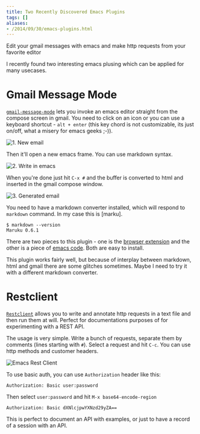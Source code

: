 ```yaml
---
title: Two Recently Discovered Emacs Plugins
tags: []
aliases:
- /2014/09/30/emacs-plugins.html
---
```

Edit your gmail messages with emacs and make http requests from your favorite editor

I recently found two interesting emacs plusing which can be applied
for many usecases.

Gmail Message Mode
==================

[`gmail-message-mode`][gmm] lets you invoke an emacs editor straight
from the compose screen in gmail. You need to click on an icon or you
can use a keyboard shortcut - `alt + enter` (this key chord is not
customizable, its just on/off, what a misery for emacs geeks ;-)).

![1. New email](/archive/2014-09-new-email.png)

Then it'll open a new emacs frame. You can use markdown syntax.

![2. Write in emacs](/archive/2014-09-emacs.png)

When you're done just hit `C-x #` and the buffer is converted to html
and inserted in the gmail compose window.

![3. Generated email](/archive/2014-09-gen-email.png)

You need to have a markdown converter installed, which will respond to
`markdown` command. In my case this is [marku].

    $ markdown --version
    Maruku 0.6.1

There are two pieces to this plugin - one is the
[browser extension][plugin] and the other is a piece of
[emacs code][emacs-server]. Both are easy to install.

This plugin works fairly well, but because of interplay between
markdown, html and gmail there are some glitches sometimes. Maybe I
need to try it with a different markdown converter.


[gmm]: https://github.com/Bruce-Connor/gmail-mode/
[plugin]: https://chrome.google.com/webstore/detail/edit-with-emacs/ljobjlafonikaiipfkggjbhkghgicgoh
[emacs-server]: http://melpa.milkbox.net/#/edit-server


Restclient
==========

[`Restclient`][rc] allows you to write and annotate http requests in a
text file and then run them at will. Perfect for documentations
purposes of for experimenting with a REST API.

The usage is very simple. Write a bunch of requests, separate them by
comments (lines starting with `#`). Select a request and hit
`C-c`. You can use http methods and customer headers.

![Emacs Rest Client](/archive/2014-09-restclient.png)

To use basic auth, you can use `Authorization` header like this:

    Authorization: Basic user:password

Then select `user:password` and hit `M-x base64-encode-region`

    Authorization: Basic dXNlcjpwYXNzd29yZA==

[rc]: https://github.com/pashky/restclient.el

This is perfect to document an API with examples, or just to have a
record of a session with an API.

